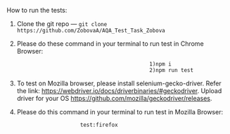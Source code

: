 How to run the tests:

1. Clone the git repo — `git clone https://github.com/ZobovaA/AQA_Test_Task_Zobova`
2. Please do these command in your terminal to run test in Chrome Browser: 

                                                 1)npm i 
                                                 2)npm run test
                                             
3. To test on Mozilla browser, please install selenium-gecko-driver. Refer the link: https://webdriver.io/docs/driverbinaries/#geckodriver. Upload driver for your OS https://github.com/mozilla/geckodriver/releases. 
4. Please do this command in your terminal to run test in Mozilla Browser: 
                           
                           test:firefox





